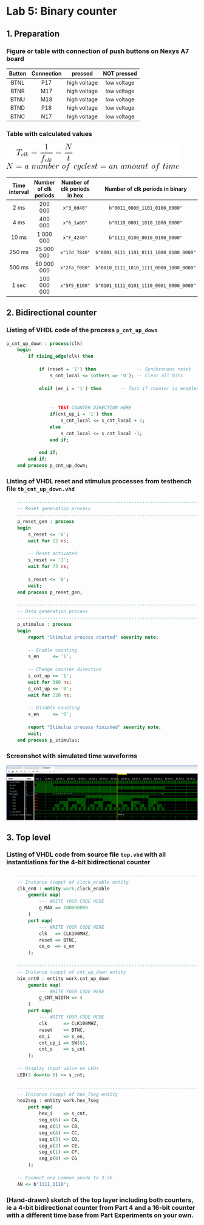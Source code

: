 # Lab 5: Binary counter

## 1. Preparation

### Figure or table with connection of push buttons on Nexys A7 board

| **Button** | **Connection** | **pressed** | **NOT pressed** |
| :-: | :-: | :-: | :-: |
| BTNL | P17 | high voltage | low voltage |
|    BTNR    |      M17       | high voltage |   low voltage   |
|    BTNU    |M18| high voltage |   low voltage   |
|    BTND    |P18| high voltage |   low voltage   |
|    BTNC    |      N17       | high voltage |   low voltage   |

### Table with calculated values

![Clock period](Images/CodeCogsEqn.png)

| **Time interval** | **Number of clk periods** | **Number of clk periods in hex** | **Number of clk periods in binary** |
| :-: | :-: | :-: | :-: |
| 2&nbsp;ms | 200 000 | `x"3_0d40"` | `b"0011_0000_1101_0100_0000"` |
| 4&nbsp;ms |400 000| `x"6_1a80"` | `b"0110_0001_1010_1000_0000"` |
| 10&nbsp;ms |1 000 000| `x"F_4240"` | `b"1111_0100_0010_0100_0000"` |
| 250&nbsp;ms |25 000 000| `x"17d_7840"` | `b"0001_0111_1101_0111_1000_0100_0000"` |
| 500&nbsp;ms |50 000 000| `x"2fa_f080"` | `b"0010_1111_1010_1111_0000_1000_0000"` |
| 1&nbsp;sec | 100 000 000 | `x"5F5_E100"` | `b"0101_1111_0101_1110_0001_0000_0000"` |

## 2. Bidirectional counter

### Listing of VHDL code of the process `p_cnt_up_down`

```vhdl
p_cnt_up_down : process(clk)
    begin
        if rising_edge(clk) then
        
            if (reset = '1') then               -- Synchronous reset
                s_cnt_local <= (others => '0'); -- Clear all bits

            elsif (en_i = '1') then       -- Test if counter is enabled


                -- TEST COUNTER DIRECTION HERE
                if(cnt_up_i = '1') then
                    s_cnt_local <= s_cnt_local + 1;
                else
                    s_cnt_local <= s_cnt_local -1;
                end if;

            end if;
        end if;
    end process p_cnt_up_down;
```



### Listing of VHDL reset and stimulus processes from testbench file `tb_cnt_up_down.vhd`

```vhdl
    --------------------------------------------------------------------
    -- Reset generation process
    --------------------------------------------------------------------
    p_reset_gen : process
    begin
        s_reset <= '0';
        wait for 12 ns;
        
        -- Reset activated
        s_reset <= '1';
        wait for 73 ns;

        s_reset <= '0';
        wait;
    end process p_reset_gen;

    --------------------------------------------------------------------
    -- Data generation process
    --------------------------------------------------------------------
    p_stimulus : process
    begin
        report "Stimulus process started" severity note;

        -- Enable counting
        s_en     <= '1';
        
        -- Change counter direction
        s_cnt_up <= '1';
        wait for 380 ns;
        s_cnt_up <= '0';
        wait for 220 ns;

        -- Disable counting
        s_en     <= '0';

        report "Stimulus process finished" severity note;
        wait;
    end process p_stimulus;
```



### Screenshot with simulated time waveforms

![Counter waveforms](Images/counterwaveforms.png)

## 3. Top level

### Listing of VHDL code from source file `top.vhd` with all instantiations for the 4-bit bidirectional counter

```vhdl
    --------------------------------------------------------------------
    -- Instance (copy) of clock_enable entity
    clk_en0 : entity work.clock_enable
        generic map(
            --- WRITE YOUR CODE HERE
            g_MAX => 100000000
        )
        port map(
            --- WRITE YOUR CODE HERE
            clk   => CLK100MHZ,
            reset => BTNC,
            ce_o  => s_en
        );

    --------------------------------------------------------------------
    -- Instance (copy) of cnt_up_down entity
    bin_cnt0 : entity work.cnt_up_down
        generic map(
            --- WRITE YOUR CODE HERE
            g_CNT_WIDTH => 4
        )
        port map(
            --- WRITE YOUR CODE HERE
            clk      => CLK100MHZ,
            reset    => BTNC,
            en_i     => s_en,
            cnt_up_i => SW(0),
            cnt_o    => s_cnt
        );

    -- Display input value on LEDs
    LED(3 downto 0) <= s_cnt;

    --------------------------------------------------------------------
    -- Instance (copy) of hex_7seg entity
    hex2seg : entity work.hex_7seg
        port map(
            hex_i    => s_cnt,
            seg_o(6) => CA,
            seg_o(5) => CB,
            seg_o(4) => CC,
            seg_o(3) => CD,
            seg_o(2) => CE,
            seg_o(1) => CF,
            seg_o(0) => CG
        );

    -- Connect one common anode to 3.3V
    AN <= b"1111_1110";
```



### (Hand-drawn) sketch of the top layer including both counters, ie a 4-bit bidirectional counter from Part 4 and a 16-bit counter with a different time base from Part Experiments on your own.